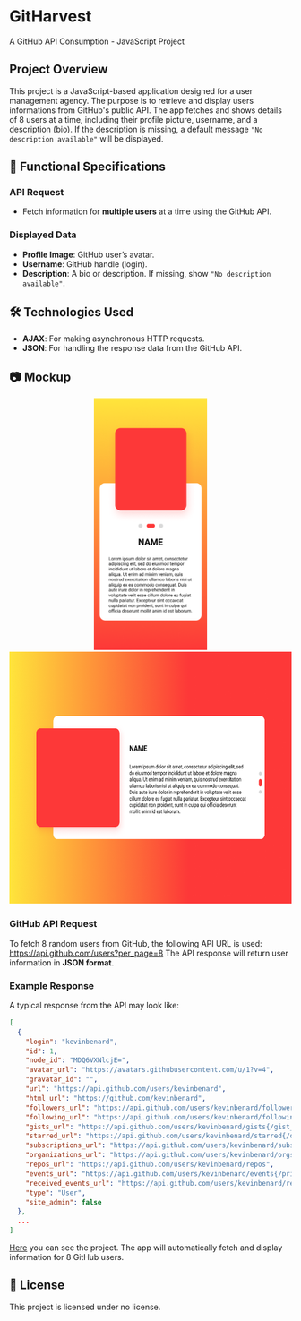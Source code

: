# GitHarvest

A GitHub API Consumption - JavaScript Project

## Project Overview

This project is a JavaScript-based application designed for a user management agency. The purpose is to retrieve and display users informations from GitHub's public API. The app fetches and shows details of 8 users at a time, including their profile picture, username, and a description (bio). If the description is missing, a default message `"No description available"` will be displayed.

## 🎯 Functional Specifications

### API Request

- Fetch information for **multiple users** at a time using the GitHub API.
  
### Displayed Data

- **Profile Image**: GitHub user’s avatar.
- **Username**: GitHub handle (login).
- **Description**: A bio or description. If missing, show `"No description available"`.

## 🛠️ Technologies Used

- **AJAX**: For making asynchronous HTTP requests.
- **JSON**: For handling the response data from the GitHub API.

## 📷 Mockup

<p align="center">
  <img src="./assets/Android Compact.png" alt="mobile mockup" height="450">
  <img src="./assets/Desktop.png" alt="Desktop mockup" height="450">
</p>

### GitHub API Request

To fetch 8 random users from GitHub, the following API URL is used:
https://api.github.com/users?per_page=8
The API response will return user information in **JSON format**.

### Example Response

A typical response from the API may look like:

```json
[
  {
    "login": "kevinbenard",
    "id": 1,
    "node_id": "MDQ6VXNlcjE=",
    "avatar_url": "https://avatars.githubusercontent.com/u/1?v=4",
    "gravatar_id": "",
    "url": "https://api.github.com/users/kevinbenard",
    "html_url": "https://github.com/kevinbenard",
    "followers_url": "https://api.github.com/users/kevinbenard/followers",
    "following_url": "https://api.github.com/users/kevinbenard/following{/other_user}",
    "gists_url": "https://api.github.com/users/kevinbenard/gists{/gist_id}",
    "starred_url": "https://api.github.com/users/kevinbenard/starred{/owner}{/repo}",
    "subscriptions_url": "https://api.github.com/users/kevinbenard/subscriptions",
    "organizations_url": "https://api.github.com/users/kevinbenard/orgs",
    "repos_url": "https://api.github.com/users/kevinbenard/repos",
    "events_url": "https://api.github.com/users/kevinbenard/events{/privacy}",
    "received_events_url": "https://api.github.com/users/kevinbenard/received_events",
    "type": "User",
    "site_admin": false
  },
  ...
]
```
[Here](https://jeremy-roussy.github.io/GitHarvest/) you can see the project. The app will automatically fetch and display information for 8 GitHub users.

## 📄 License
This project is licensed under no license.

